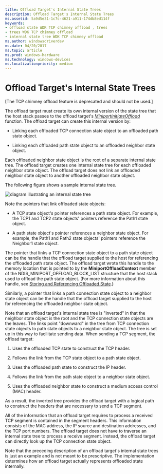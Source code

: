 ```yaml
---
title: Offload Target's Internal State Trees
description: Offload Target's Internal State Trees
ms.assetid: 5a9d5e31-1c7c-4621-a911-174db8ed114f
keywords:
- offload state WDK TCP chimney offload , trees
- trees WDK TCP chimney offload
- internal state tree WDK TCP chimney offload
ms.author: windowsdriverdev
ms.date: 04/20/2017
ms.topic: article
ms.prod: windows-hardware
ms.technology: windows-devices
ms.localizationpriority: medium
---
```


# Offload Target's Internal State Trees


\[The TCP chimney offload feature is deprecated and should not be used.\]




The offload target must create its own internal version of the state tree that the host stack passes to the offload target's [*MiniportInitiateOffload*](https://msdn.microsoft.com/library/windows/hardware/ff559393) function. The offload target can create this internal version by:

-   Linking each offloaded TCP connection state object to an offloaded path state object.

-   Linking each offloaded path state object to an offloaded neighbor state object.

Each offloaded neighbor state object is the root of a separate internal state tree. The offload target creates one internal state tree for each offloaded neighbor state object. The offload target does not link an offloaded neighbor state object to another offloaded neighbor state object.

The following figure shows a sample internal state tree.

![diagram illustrating an internal state tree](images/state-pointers.png)

Note the pointers that link offloaded state objects:

-   A TCP state object's pointer references a path state object. For example, the TCP1 and TCP2 state objects' pointers reference the Path1 state object.

-   A path state object's pointer references a neighbor state object. For example, the Path1 and Path2 state objects' pointers reference the Neighbor1 state object.

The pointer that links a TCP connection state object to a path state object can be the handle that the offload target supplied to the host for referencing the offloaded path state object. The offload target wrote this handle to the memory location that is pointed to by the **MiniportOffloadContext** member of the NDIS\_MINIPORT\_OFFLOAD\_BLOCK\_LIST structure that the host stack used to offload the path state object. (For more information about this handle, see [Storing and Referencing Offloaded State](storing-and-referencing-offloaded-state.md).)

Similarly, a pointer that links a path connection state object to a neighbor state object can be the handle that the offload target supplied to the host for referencing the offloaded neighbor state object.

Note that an offload target's internal state tree is "inverted" in that the neighbor state object is the root and the TCP connection state objects are the leaves. The links point "downward" in the tree from TCP connection state objects to path state objects to a neighbor state object. The tree is set up in this way to facilitate sending data. When sending a TCP segment, the offload target:

1.  Uses the offloaded TCP state to construct the TCP header.

2.  Follows the link from the TCP state object to a path state object.

3.  Uses the offloaded path state to construct the IP header.

4.  Follows the link from the path state object to a neighbor state object.

5.  Uses the offloaded neighbor state to construct a medium access control (MAC) header.

As a result, the inverted tree provides the offload target with a logical path to construct the headers that are necessary to send a TCP segment.

All of the information that an offload target requires to process a received TCP segment is contained in the segment headers. This information consists of the MAC address, the IP source and destination addresses, and the TCP port numbers. The offload target does not have to traverse an internal state tree to process a receive segment. Instead, the offload target can directly look up the TCP connection state object.

Note that the preceding description of an offload target's internal state trees is just an example and is not meant to be prescriptive. The implementation determines how an offload target actually represents offloaded state internally.

 

 





